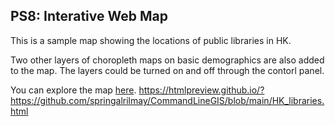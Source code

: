 ## PS8: Interative Web Map

This is a sample map showing the locations of public libraries in HK.

Two other layers of choropleth maps on basic demographics are also added to the map. The layers could be turned on and off through the contorl panel.

You can explore the map [here](HK_libraries.html).
https://htmlpreview.github.io/?https://github.com/springalrilmay/CommandLineGIS/blob/main/HK_libraries.html

